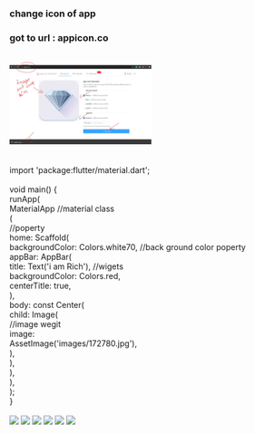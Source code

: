 ### change icon of app

### got to url : appicon.co
<br>
<img width="250px" src= "icon generator.JPG"/> <br>
<br><br>
import 'package:flutter/material.dart';

<br>
<br>
void main() {
<br>
  runApp(
<br>
    MaterialApp //material class
<br>
        (
<br>
//poperty
<br>
      home: Scaffold(
<br>
        backgroundColor: Colors.white70, //back ground color poperty
<br>
        appBar: AppBar(
<br>
          title: Text('i am Rich'), //wigets
<br>
          backgroundColor: Colors.red,
<br>
          centerTitle: true,
<br>
        ),
<br>
        body: const Center(
<br>
          child: Image(
<br>
                  //image wegit
<br>
            image:
<br>
                  AssetImage('images/172780.jpg'),
<br>
         ),
<br>
        ),
<br>
      ),
<br>
    ),
<br>
  );
<br>
}
<br>

<br>

<img width="" src= "image directory.JPG"/>


<img width="250px" src= "flutter settings change for image directory.JPG"/>
<img width="250px" src= "flutter settings change for image directory 2.JPG"/>

<img width="250px" src= "incorporate the imag.JPG"/>


<img width="250px" src= "add img in main.JPG"/>

<img width="250px" src= "final.JPG"/>